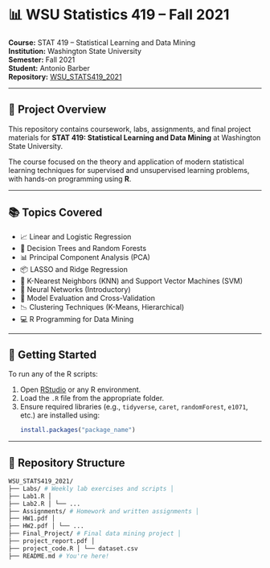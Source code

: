 # 📊 WSU Statistics 419 – Fall 2021

**Course:** STAT 419 – Statistical Learning and Data Mining  
**Institution:** Washington State University  
**Semester:** Fall 2021  
**Student:** Antonio Barber  
**Repository:** [WSU_STATS419_2021](https://github.com/abarber7/WSU_STATS419_2021)

---

## 📘 Project Overview

This repository contains coursework, labs, assignments, and final project materials for **STAT 419: Statistical Learning and Data Mining** at Washington State University.

The course focused on the theory and application of modern statistical learning techniques for supervised and unsupervised learning problems, with hands-on programming using **R**.

---

## 📚 Topics Covered

- 📈 Linear and Logistic Regression
- 🌲 Decision Trees and Random Forests
- 📊 Principal Component Analysis (PCA)
- 📦 LASSO and Ridge Regression
- 🤖 K-Nearest Neighbors (KNN) and Support Vector Machines (SVM)
- 🧠 Neural Networks (Introductory)
- 🧪 Model Evaluation and Cross-Validation
- 📉 Clustering Techniques (K-Means, Hierarchical)
- 💻 R Programming for Data Mining

---

## 🚀 Getting Started

To run any of the R scripts:

1. Open [RStudio](https://posit.co/download/rstudio/) or any R environment.
2. Load the `.R` file from the appropriate folder.
3. Ensure required libraries (e.g., `tidyverse`, `caret`, `randomForest`, `e1071`, etc.) are installed using:
   ```R
   install.packages("package_name")

---

## 📂 Repository Structure

```bash
WSU_STATS419_2021/
├── Labs/ # Weekly lab exercises and scripts │
├── Lab1.R │
├── Lab2.R │ └── ...
├── Assignments/ # Homework and written assignments │
├── HW1.pdf │
├── HW2.pdf │ └── ...
├── Final_Project/ # Final data mining project │
├── project_report.pdf │
├── project_code.R │ └── dataset.csv
├── README.md # You're here!

